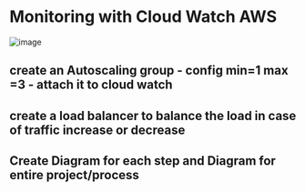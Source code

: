 # Monitoring with Cloud Watch AWS

![image](https://user-images.githubusercontent.com/17476059/132839606-f45b3d78-1986-489d-8461-ebd1626fd383.png)

## create an Autoscaling group - config min=1 max =3 - attach it to cloud watch
## create a load balancer to balance the load in case of traffic increase or decrease
## Create Diagram for each step and Diagram for entire project/process


